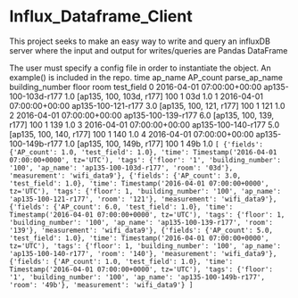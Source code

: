 # Influx_Dataframe_Client
This project seeks to make an easy way to write and query an influxDB server where the input and output for writes/queries are
Pandas DataFrame

The user must specify a config file in order to instantiate the object. An example() is included in the repo.
                       time              ap_name  AP_count             parse_ap_name building_number floor room  test_field
0 2016-04-01 07:00:00+00:00  ap135-100-103d-r177       1.0  [ap135, 100, 103d, r177]             100     1  03d         1.0
1 2016-04-01 07:00:00+00:00   ap135-100-121-r177       3.0   [ap135, 100, 121, r177]             100     1  121         1.0
2 2016-04-01 07:00:00+00:00   ap135-100-139-r177       6.0   [ap135, 100, 139, r177]             100     1  139         1.0
3 2016-04-01 07:00:00+00:00   ap135-100-140-r177       5.0   [ap135, 100, 140, r177]             100     1  140         1.0
4 2016-04-01 07:00:00+00:00  ap135-100-149b-r177       1.0  [ap135, 100, 149b, r177]             100     1  49b         1.0
`
[
  {'fields': {'AP_count': 1.0, 'test_field': 1.0},
  'time': Timestamp('2016-04-01 07:00:00+0000', tz='UTC'),
  'tags': {'floor': '1', 'building_number': '100', 'ap_name': 'ap135-100-103d-r177', 'room': '03d'},
  'measurement': 'wifi_data9'},
  {'fields': {'AP_count': 3.0, 'test_field': 1.0},
  'time': Timestamp('2016-04-01 07:00:00+0000', tz='UTC'),
  'tags': {'floor': 1, 'building_number': '100', 'ap_name': 'ap135-100-121-r177', 'room': '121'},
  'measurement': 'wifi_data9'},
  {'fields': {'AP_count': 6.0, 'test_field': 1.0},
  'time': Timestamp('2016-04-01 07:00:00+0000', tz='UTC'),
  'tags': {'floor': 1, 'building_number': '100', 'ap_name': 'ap135-100-139-r177', 'room': '139'},
  'measurement': 'wifi_data9'},
  {'fields': {'AP_count': 5.0, 'test_field': 1.0},
  'time': Timestamp('2016-04-01 07:00:00+0000', tz='UTC'),
  'tags': {'floor': 1, 'building_number': '100', 'ap_name': 'ap135-100-140-r177', 'room': '140'},
  'measurement': 'wifi_data9'},
  {'fields': {'AP_count': 1.0, 'test_field': 1.0},
  'time': Timestamp('2016-04-01 07:00:00+0000', tz='UTC'),
  'tags': {'floor': '1', 'building_number': '100', 'ap_name': 'ap135-100-149b-r177', 'room': '49b'},
  'measurement': 'wifi_data9'}
 ]
`

